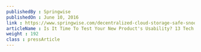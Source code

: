 ```yaml
---
publishedBy : Springwise
publishedOn : June 10, 2016
link : https://www.springwise.com/decentralized-cloud-storage-safe-snooping/
articleName : Is It Time To Test Your New Product's Usability? 13 Tech Experts Weigh In
weight : 192 
class : pressArticle
---
```

